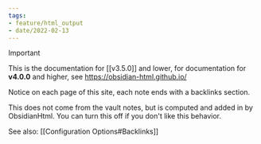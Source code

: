 ```yaml
---
tags:
- feature/html_output
- date/2022-02-13
---
```

>[!important]
> This is the documentation for [[v3.5.0]] and lower, for documentation for **v4.0.0** and higher, see https://obsidian-html.github.io/

Notice on each page of this site, each note ends with a backlinks section. 

This does not come from the vault notes, but is computed and added in by ObsidianHtml. You can turn this off if you don't like this behavior.

See also: [[Configuration Options#Backlinks]]